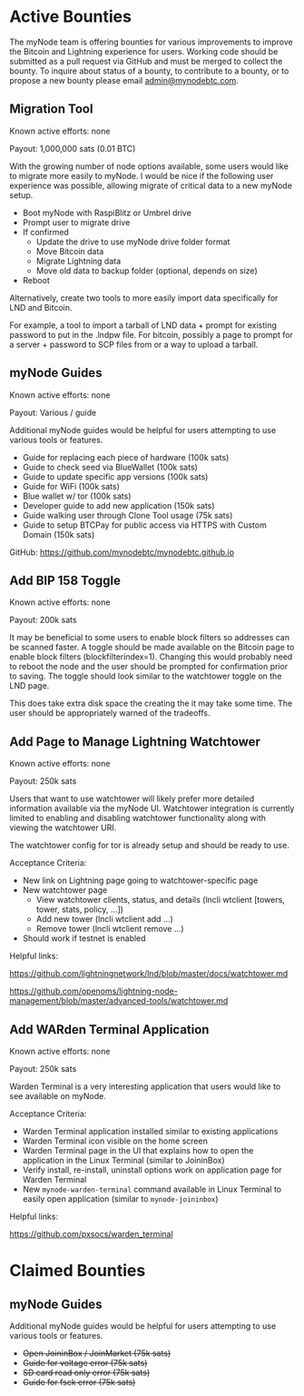 # Active Bounties

The myNode team is offering bounties for various improvements to improve the Bitcoin and Lightning experience for users. Working code should be submitted as a pull request via GitHub and must be merged to collect the bounty. To inquire about status of a bounty, to contribute to a bounty, or to propose a new bounty please email admin@mynodebtc.com.

## Migration Tool
Known active efforts: none

Payout: 1,000,000 sats (0.01 BTC)

With the growing number of node options available, some users would like to migrate more easily to myNode. I would be nice if the following user experience was possible, allowing migrate of critical data to a new myNode setup.

- Boot myNode with RaspiBlitz or Umbrel drive
- Prompt user to migrate drive
- If confirmed
  - Update the drive to use myNode drive folder format
  - Move Bitcoin data
  - Migrate Lightning data
  - Move old data to backup folder (optional, depends on size)
- Reboot

Alternatively, create two tools to more easily import data specifically for LND and Bitcoin.

For example, a tool to import a tarball of LND data + prompt for existing password to put in the .lndpw file. For bitcoin, possibly a page to prompt for a server + password to SCP files from or a way to upload a tarball.

## myNode Guides

Known active efforts: none

Payout: Various / guide

Additional myNode guides would be helpful for users attempting to use various tools or features.

- Guide for replacing each piece of hardware (100k sats)
- Guide to check seed via BlueWallet (100k sats)
- Guide to update specific app versions (100k sats)
- Guide for WiFi (100k sats)
- Blue wallet w/ tor (100k sats)
- Developer guide to add new application (150k sats)
- Guide walking user through Clone Tool usage (75k sats)
- Guide to setup BTCPay for public access via HTTPS with Custom Domain (150k sats)

GitHub: https://github.com/mynodebtc/mynodebtc.github.io

## Add BIP 158 Toggle 

Known active efforts: none

Payout: 200k sats

It may be beneficial to some users to enable block filters so addresses can be scanned faster. A toggle should be made available on the Bitcoin page to enable block filters (blockfilterindex=1). Changing this would probably need to reboot the node and the user should be prompted for confirmation prior to saving. The toggle should look similar to the watchtower toggle on the LND page.

This does take extra disk space the creating the it may take some time. The user should be appropriately warned of the tradeoffs.

## Add Page to Manage Lightning Watchtower

Known active efforts: none

Payout: 250k sats

Users that want to use watchtower will likely prefer more detailed information available via the myNode UI. Watchtower integration is currently limited to enabling and disabling watchtower functionality along with viewing the watchtower URI.

The watchtower config for tor is already setup and should be ready to use.

Acceptance Criteria:
- New link on Lightning page going to watchtower-specific page
- New watchtower page
  - View watchtower clients, status, and details (lncli wtclient [towers, tower, stats, policy, ...])
  - Add new tower (lncli wtclient add ...)
  - Remove tower (lncli wtclient remove ...)
- Should work if testnet is enabled

Helpful links:

https://github.com/lightningnetwork/lnd/blob/master/docs/watchtower.md

https://github.com/openoms/lightning-node-management/blob/master/advanced-tools/watchtower.md

## Add WARden Terminal Application

Known active efforts: none

Payout: 250k sats

Warden Terminal is a very interesting application that users would like to see available on myNode.

Acceptance Criteria:
- Warden Terminal application installed similar to existing applications
- Warden Terminal icon visible on the home screen
- Warden Terminal page in the UI that explains how to open the application in the Linux Terminal (similar to JoininBox)
- Verify install, re-install, uninstall options work on application page for Warden Terminal
- New `mynode-warden-terminal` command available in Linux Terminal to easily open application (similar to `mynode-joininbox`)

Helpful links:

https://github.com/pxsocs/warden_terminal

# Claimed Bounties

## myNode Guides

Additional myNode guides would be helpful for users attempting to use various tools or features.

- ~~Open JoininBox / JoinMarket (75k sats)~~
- ~~Guide for voltage error (75k sats)~~
- ~~SD card read only error (75k sats)~~
- ~~Guide for fsck error (75k sats)~~
